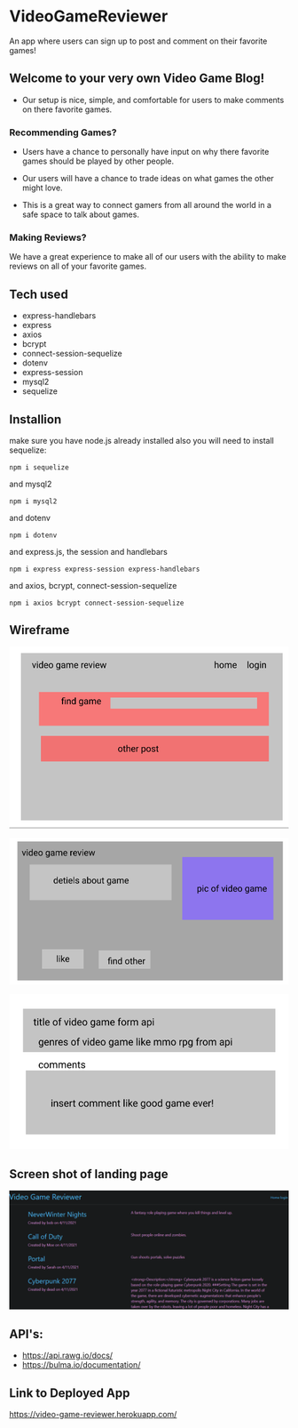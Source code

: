# VideoGameReviewer
An app where users can sign up to post and comment on their favorite games!

## Welcome to your very own Video Game Blog!

* Our setup is nice, simple, and comfortable for users to make comments on there
favorite games. 

### Recommending Games?

* Users have a chance to personally have input on why there favorite games should be
played by other people.

* Our users will have a chance to trade ideas on what games the other might love.

* This is a great way to connect gamers from all around the world in a safe space
to talk about games.

### Making Reviews?

We have a great experience to make all of our users with the ability to make 
reviews on all of your favorite games.

## Tech used
* express-handlebars
* express   
* axios
* bcrypt
* connect-session-sequelize 
* dotenv
* express-session
* mysql2
* sequelize

## Installion
make sure you have node.js already installed also you will need to install sequelize:

```
npm i sequelize
```
and mysql2

```
npm i mysql2
```

and dotenv

```
npm i dotenv
```

and express.js, the session and handlebars
```
npm i express express-session express-handlebars
```
and axios, bcrypt, connect-session-sequelize
```
npm i axios bcrypt connect-session-sequelize
```


## Wireframe
![screenshot of the wireframe](assets/images/wireframe-pro2-screenshot1.png)

![screenshot of the wireframe](assets/images/wireframe-pro2-screenshot2.png)

![screenshot of the wireframe](assets/images/wireframe-pro-screenshot-3.png)

## Screen shot of landing page
![screenshot of the landing page](assets/images/Screenshot-landing-page.png)

## API's:

* https://api.rawg.io/docs/
* https://bulma.io/documentation/

## Link to Deployed App
https://video-game-reviewer.herokuapp.com/